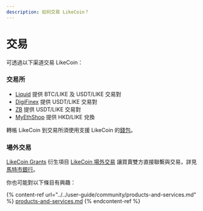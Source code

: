 ```yaml
---
description: 如何交易 LikeCoin？
---
```


# 交易

可透過以下渠道交易 LikeCoin：

### 交易所

* [Liquid](https://www.liquid.com) 提供 BTC/LIKE 及 USDT/LIKE 交易對
* [DigiFinex](https://www.digifinex.com) 提供 USDT/LIKE 交易對
* [ZB](https://www.zb.com) 提供 USDT/LIKE 交易對
* [MyEthShop](https://www.myethshop.com) 提供 HKD/LIKE 兌換

轉帳 LikeCoin 到交易所須使用支援 LikeCoin 的[錢包](../wallet/)。

### 場外交易

[LikeCoin Grants](../governance/likecoin-grants.md) 衍生項目 [LikeCoin 場外交易](https://lotc.netlify.app) 讓買賣雙方直接聯繫與交易，詳見 [馬特市銀行](https://matters.news/\~lotc)。

你也可能對以下條目有興趣：

{% content-ref url="../../user-guide/community/products-and-services.md" %}
[products-and-services.md](../../user-guide/community/products-and-services.md)
{% endcontent-ref %}
